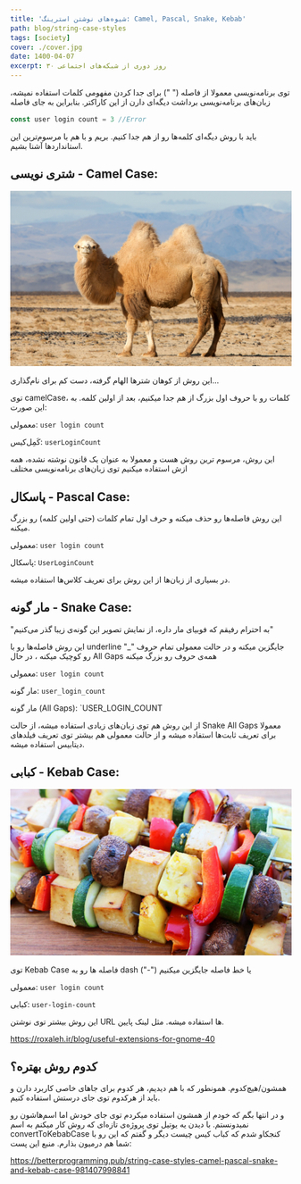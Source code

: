 ```yaml
---
title: 'شیوه‌های نوشتن استرینگ: Camel, Pascal, Snake, Kebab'
path: blog/string-case-styles
tags: [society]
cover: ./cover.jpg
date: 1400-04-07
excerpt: ۳۰ روز دوری از شبکه‌های اجتماعی
---
```


توی برنامه‌نویسی معمولا از فاصله (" ") برای جدا کردن مفهومی کلمات استفاده نمیشه، زبان‌های برنامه‌نویسی برداشت دیگه‌ای دارن از این کاراکتر. بنابراین به جای فاصله

```js
const user login count = 3 //Error
```

باید با روش دیگه‌ای کلمه‌ها رو از هم جدا کنیم. بریم و با هم با مرسوم‌ترین این استانداردها آشنا بشیم.

## شتری نویسی - Camel Case:

![CamelCase](./CamelCase.jpg)

این روش از کوهان شترها الهام گرفته، دست کم برای نام‌گذاری...

توی camelCase، کلمات رو با حروف اول بزرگ از هم جدا میکنیم، بعد از اولین کلمه. به این صورت:

معمولی: `user login count`

کَمِل‌کیس: `userLoginCount`

این روش، مرسوم ترین روش هست و معمولا به عنوان یک قانون نوشته نشده، همه ازش استفاده میکنیم توی زبان‌های برنامه‌نویسی مختلف

## پاسکال - Pascal Case:

این روش فاصله‌ها رو حذف میکنه و حرف اول تمام کلمات (حتی اولین کلمه) رو بزرگ میکنه.

معمولی: `user login count`

پاسکال: `UserLoginCount`

در بسیاری از زبان‌ها از این روش برای تعریف کلاس‌ها استفاده میشه.

## مار گونه - Snake Case:

"به احترام رفیقم که فوبیای مار داره، از نمایش تصویر این گونه‌ی زیبا گذر می‌کنیم"

این روش فاصله‌ها رو با underline "_" جایگزین میکنه و در حالت معمولی تمام حروف رو کوچیک میکنه ، در حال All Gaps همه‌ی حروف رو بزرگ میکنه

معمولی: `user login count`

مار گونه: `user_login_count`

مار گونه (All Gaps): `USER_LOGIN_COUNT‍

از این روش هم توی زبان‌های زیادی استفاده میشه، از حالت Snake All Gaps معمولا برای تعریف ثابت‌ها استفاده میشه و از حالت معمولی هم بیشتر توی تعریف فیلد‌های دیتابیس استفاده میشه.

## کبابی - Kebab Case:

![](./KebabCase.jpg)

توی Kebab Case فاصله ها رو به dash ("-") یا خط فاصله جایگزین میکنیم

معمولی: `user login count`

کبابی: `user-login-count`

این روش بیشتر توی نوشتن URL ها استفاده میشه. مثل لینک پایین.

https://roxaleh.ir/blog/useful-extensions-for-gnome-40

## کدوم روش بهتره؟

همشون/هیچ‌کدوم. همونطور که با هم دیدیم، هر کدوم برای جاهای خاصی کاربرد دارن و باید از هرکدوم توی جای درستش استفاده کنیم.



و در انتها بگم که خودم از همشون استفاده میکردم توی جای خودش اما اسم‌هاشون رو نمیدونستم. با دیدن یه یوتیل توی پروژه‌ی تازه‌ای که روش کار میکنم به اسم convertToKebabCase کنجکاو شدم که کباب کیس چیست دیگر و گفتم که این رو با شما هم درمیون بذارم.
منبع این پست: 

https://betterprogramming.pub/string-case-styles-camel-pascal-snake-and-kebab-case-981407998841
